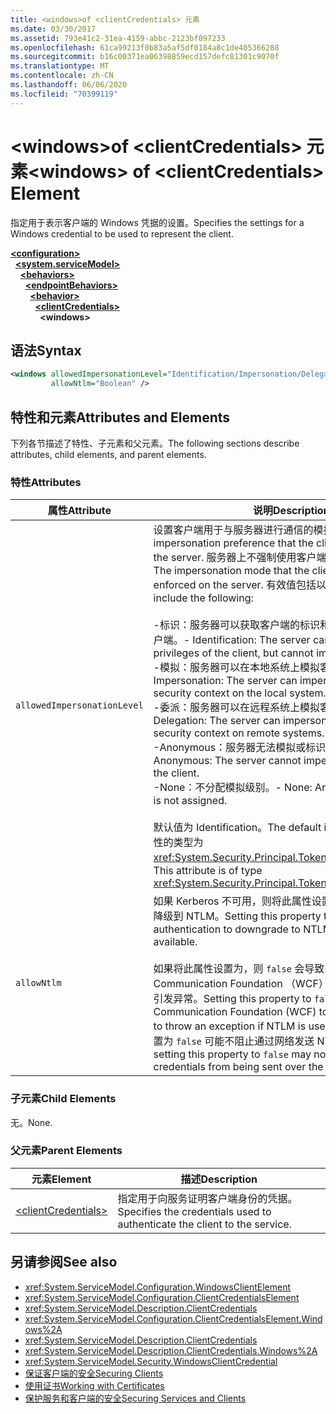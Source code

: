```yaml
---
title: <windows>of <clientCredentials> 元素
ms.date: 03/30/2017
ms.assetid: 793e41c2-31ea-4159-abbc-2123bf097233
ms.openlocfilehash: 61ca99213f0b83a5af5df0184a8c1de405366288
ms.sourcegitcommit: b16c00371ea06398859ecd157defc81301c9070f
ms.translationtype: MT
ms.contentlocale: zh-CN
ms.lasthandoff: 06/06/2020
ms.locfileid: "70399119"
---
```

# <a name="windows-of-clientcredentials-element"></a><span data-ttu-id="67187-102">\<windows>of \<clientCredentials> 元素</span><span class="sxs-lookup"><span data-stu-id="67187-102">\<windows> of \<clientCredentials> Element</span></span>
<span data-ttu-id="67187-103">指定用于表示客户端的 Windows 凭据的设置。</span><span class="sxs-lookup"><span data-stu-id="67187-103">Specifies the settings for a Windows credential to be used to represent the client.</span></span>  
  
[**\<configuration>**](../configuration-element.md)\
&nbsp;&nbsp;[**\<system.serviceModel>**](system-servicemodel.md)\
&nbsp;&nbsp;&nbsp;&nbsp;[**\<behaviors>**](behaviors.md)\
&nbsp;&nbsp;&nbsp;&nbsp;&nbsp;&nbsp;[**\<endpointBehaviors>**](endpointbehaviors.md)\
&nbsp;&nbsp;&nbsp;&nbsp;&nbsp;&nbsp;&nbsp;&nbsp;[**\<behavior>**](behavior-of-endpointbehaviors.md)\
&nbsp;&nbsp;&nbsp;&nbsp;&nbsp;&nbsp;&nbsp;&nbsp;&nbsp;&nbsp;[**\<clientCredentials>**](clientcredentials.md)\
&nbsp;&nbsp;&nbsp;&nbsp;&nbsp;&nbsp;&nbsp;&nbsp;&nbsp;&nbsp;&nbsp;&nbsp;**\<windows>**  
  
## <a name="syntax"></a><span data-ttu-id="67187-104">语法</span><span class="sxs-lookup"><span data-stu-id="67187-104">Syntax</span></span>  
  
```xml  
<windows allowedImpersonationLevel="Identification/Impersonation/Delegation/Anonymous/None"
         allowNtlm="Boolean" />
```  
  
## <a name="attributes-and-elements"></a><span data-ttu-id="67187-105">特性和元素</span><span class="sxs-lookup"><span data-stu-id="67187-105">Attributes and Elements</span></span>  
 <span data-ttu-id="67187-106">下列各节描述了特性、子元素和父元素。</span><span class="sxs-lookup"><span data-stu-id="67187-106">The following sections describe attributes, child elements, and parent elements.</span></span>  
  
### <a name="attributes"></a><span data-ttu-id="67187-107">特性</span><span class="sxs-lookup"><span data-stu-id="67187-107">Attributes</span></span>  
  
|<span data-ttu-id="67187-108">属性</span><span class="sxs-lookup"><span data-stu-id="67187-108">Attribute</span></span>|<span data-ttu-id="67187-109">说明</span><span class="sxs-lookup"><span data-stu-id="67187-109">Description</span></span>|  
|---------------|-----------------|  
|`allowedImpersonationLevel`|<span data-ttu-id="67187-110">设置客户端用于与服务器进行通信的模拟首选项。</span><span class="sxs-lookup"><span data-stu-id="67187-110">Sets the impersonation preference that the client communicates to the server.</span></span> <span data-ttu-id="67187-111">服务器上不强制使用客户端所选择的模拟模式。</span><span class="sxs-lookup"><span data-stu-id="67187-111">The impersonation mode that the client selects is not enforced on the server.</span></span> <span data-ttu-id="67187-112">有效值包括以下值：</span><span class="sxs-lookup"><span data-stu-id="67187-112">Valid values include the following:</span></span><br /><br /> <span data-ttu-id="67187-113">-标识：服务器可以获取客户端的标识和特权，但不能模拟客户端。</span><span class="sxs-lookup"><span data-stu-id="67187-113">-   Identification: The server can get the identity and privileges of the client, but cannot impersonate the client.</span></span><br /><span data-ttu-id="67187-114">-模拟：服务器可以在本地系统上模拟客户端的安全上下文。</span><span class="sxs-lookup"><span data-stu-id="67187-114">-   Impersonation: The server can impersonate the client's security context on the local system.</span></span><br /><span data-ttu-id="67187-115">-委派：服务器可以在远程系统上模拟客户端的安全上下文。</span><span class="sxs-lookup"><span data-stu-id="67187-115">-   Delegation: The server can impersonate the client's security context on remote systems.</span></span><br /><span data-ttu-id="67187-116">-Anonymous：服务器无法模拟或标识客户端。</span><span class="sxs-lookup"><span data-stu-id="67187-116">-   Anonymous: The server cannot impersonate or identify the client.</span></span><br /><span data-ttu-id="67187-117">-None：不分配模拟级别。</span><span class="sxs-lookup"><span data-stu-id="67187-117">-   None: An impersonation level is not assigned.</span></span><br /><br /> <span data-ttu-id="67187-118">默认值为 Identification。</span><span class="sxs-lookup"><span data-stu-id="67187-118">The default is Identification.</span></span> <span data-ttu-id="67187-119">此属性的类型为 <xref:System.Security.Principal.TokenImpersonationLevel>。</span><span class="sxs-lookup"><span data-stu-id="67187-119">This attribute is of type <xref:System.Security.Principal.TokenImpersonationLevel>.</span></span>|  
|`allowNtlm`|<span data-ttu-id="67187-120">如果 Kerberos 不可用，则将此属性设置为 `true` 可令身份验证降级到 NTLM。</span><span class="sxs-lookup"><span data-stu-id="67187-120">Setting this property to `true` allows authentication to downgrade to NTLM if Kerberos is not available.</span></span><br /><br /> <span data-ttu-id="67187-121">如果将此属性设置为，则 `false` 会导致 Windows Communication Foundation （WCF）在使用 NTLM 时尽力引发异常。</span><span class="sxs-lookup"><span data-stu-id="67187-121">Setting this property to `false` causes Windows Communication Foundation (WCF) to make a best-effort to throw an exception if NTLM is used.</span></span> <span data-ttu-id="67187-122">请注意，将此属性设置为 `false` 可能不阻止通过网络发送 NTLM 凭据。</span><span class="sxs-lookup"><span data-stu-id="67187-122">Note that setting this property to `false` may not prevent NTLM credentials from being sent over the wire.</span></span>|  
  
### <a name="child-elements"></a><span data-ttu-id="67187-123">子元素</span><span class="sxs-lookup"><span data-stu-id="67187-123">Child Elements</span></span>  
 <span data-ttu-id="67187-124">无。</span><span class="sxs-lookup"><span data-stu-id="67187-124">None.</span></span>  
  
### <a name="parent-elements"></a><span data-ttu-id="67187-125">父元素</span><span class="sxs-lookup"><span data-stu-id="67187-125">Parent Elements</span></span>  
  
|<span data-ttu-id="67187-126">元素</span><span class="sxs-lookup"><span data-stu-id="67187-126">Element</span></span>|<span data-ttu-id="67187-127">描述</span><span class="sxs-lookup"><span data-stu-id="67187-127">Description</span></span>|  
|-------------|-----------------|  
|[\<clientCredentials>](clientcredentials.md)|<span data-ttu-id="67187-128">指定用于向服务证明客户端身份的凭据。</span><span class="sxs-lookup"><span data-stu-id="67187-128">Specifies the credentials used to authenticate the client to the service.</span></span>|  
  
## <a name="see-also"></a><span data-ttu-id="67187-129">另请参阅</span><span class="sxs-lookup"><span data-stu-id="67187-129">See also</span></span>

- <xref:System.ServiceModel.Configuration.WindowsClientElement>
- <xref:System.ServiceModel.Configuration.ClientCredentialsElement>
- <xref:System.ServiceModel.Description.ClientCredentials>
- <xref:System.ServiceModel.Configuration.ClientCredentialsElement.Windows%2A>
- <xref:System.ServiceModel.Description.ClientCredentials>
- <xref:System.ServiceModel.Description.ClientCredentials.Windows%2A>
- <xref:System.ServiceModel.Security.WindowsClientCredential>
- [<span data-ttu-id="67187-130">保证客户端的安全</span><span class="sxs-lookup"><span data-stu-id="67187-130">Securing Clients</span></span>](../../../wcf/securing-clients.md)
- [<span data-ttu-id="67187-131">使用证书</span><span class="sxs-lookup"><span data-stu-id="67187-131">Working with Certificates</span></span>](../../../wcf/feature-details/working-with-certificates.md)
- [<span data-ttu-id="67187-132">保护服务和客户端的安全</span><span class="sxs-lookup"><span data-stu-id="67187-132">Securing Services and Clients</span></span>](../../../wcf/feature-details/securing-services-and-clients.md)
